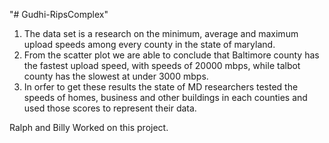 "# Gudhi-RipsComplex" 
1. The data set is a research on the minimum, average and maximum upload speeds 
among every county in the state of maryland.
2.  From the scatter plot we are able to conclude that Baltimore county has the fastest upload speed, with speeds of 20000 mbps, while talbot county has the slowest at under 3000 mbps.
3. In orfer to get these results the state of MD researchers tested the speeds of homes, business and other buildings in each counties and used those scores to represent their data.

Ralph and Billy Worked on this project.